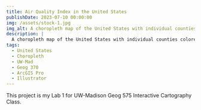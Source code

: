 ```yaml
---
title: Air Quality Index in the United States
publishDate: 2023-07-10 00:00:00
img: /assets/stock-1.jpg
img_alt: A choropleth map of the United States with individual counties colored by the percent of adults who get less than 7 hours of sleep.
description: |
  A choropleth map of the United States with individual counties colored by the percent of adults who get less than 7 hours of sleep.
tags:
  - United States
  - Choropleth
  - UW-Mad
  - Geog 370
  - ArcGIS Pro
  - Illustrator
---
```


This project is my Lab 1 for UW-Madison Geog 575 Interactive Cartography Class.